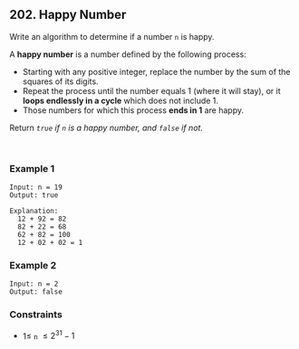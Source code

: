 ## 202. Happy Number

Write an algorithm to determine if a number `n` is happy.

A **happy number** is a number defined by the following process:

- Starting with any positive integer, replace the number by the sum of the squares of its digits.
- Repeat the process until the number equals 1 (where it will stay), or it **loops endlessly in a cycle** which does not include 1.
- Those numbers for which this process **ends in 1** are happy.

Return _`true` if `n` is a happy number, and `false` if not._

<br>

### Example 1

```
Input: n = 19
Output: true

Explanation:
  12 + 92 = 82
  82 + 22 = 68
  62 + 82 = 100
  12 + 02 + 02 = 1
```

### Example 2

```
Input: n = 2
Output: false
```

### Constraints

- $1 \leqslant$ `n` $\leqslant 2^{31} - 1$
